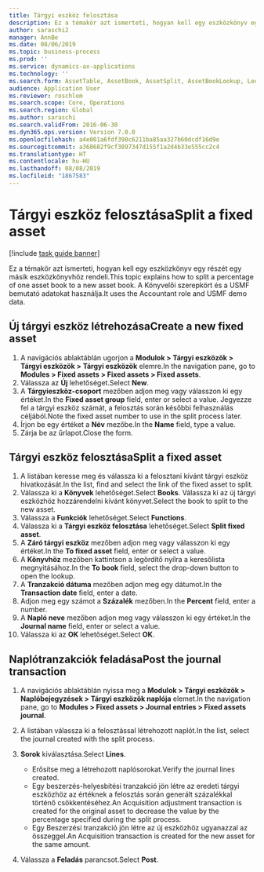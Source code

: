 ```yaml
---
title: Tárgyi eszköz felosztása
description: Ez a témakör azt ismerteti, hogyan kell egy eszközkönyv egy részét egy másik eszközkönyvhöz rendeli.
author: saraschi2
manager: AnnBe
ms.date: 08/06/2019
ms.topic: business-process
ms.prod: ''
ms.service: dynamics-ax-applications
ms.technology: ''
ms.search.form: AssetTable, AssetBook, AssetSplit, AssetBookLookup, LedgerJournalTable, LedgerJournalTransAsset
audience: Application User
ms.reviewer: roschlom
ms.search.scope: Core, Operations
ms.search.region: Global
ms.author: saraschi
ms.search.validFrom: 2016-06-30
ms.dyn365.ops.version: Version 7.0.0
ms.openlocfilehash: a4e001a6fdf390c6211ba85aa327b60dcdf16d9e
ms.sourcegitcommit: a368682f9cf3897347d155f1a2d4b33e555cc2c4
ms.translationtype: HT
ms.contentlocale: hu-HU
ms.lasthandoff: 08/08/2019
ms.locfileid: "1867583"
---
```

# <a name="split-a-fixed-asset"></a><span data-ttu-id="df047-103">Tárgyi eszköz felosztása</span><span class="sxs-lookup"><span data-stu-id="df047-103">Split a fixed asset</span></span>

[!include [task guide banner](../../includes/task-guide-banner.md)]

<span data-ttu-id="df047-104">Ez a témakör azt ismerteti, hogyan kell egy eszközkönyv egy részét egy másik eszközkönyvhöz rendeli.</span><span class="sxs-lookup"><span data-stu-id="df047-104">This topic explains how to split a percentage of one asset book to a new asset book.</span></span> <span data-ttu-id="df047-105">A Könyvelői szerepkört és a USMF bemutató adatokat használja.</span><span class="sxs-lookup"><span data-stu-id="df047-105">It uses the Accountant role and USMF demo data.</span></span>


## <a name="create-a-new-fixed-asset"></a><span data-ttu-id="df047-106">Új tárgyi eszköz létrehozása</span><span class="sxs-lookup"><span data-stu-id="df047-106">Create a new fixed asset</span></span>
1. <span data-ttu-id="df047-107">A navigációs ablaktáblán ugorjon a **Modulok > Tárgyi eszközök > Tárgyi eszközök > Tárgyi eszközök** elemre.</span><span class="sxs-lookup"><span data-stu-id="df047-107">In the navigation pane, go to **Modules > Fixed assets > Fixed assets > Fixed assets**.</span></span>
2. <span data-ttu-id="df047-108">Válassza az **Új** lehetőséget.</span><span class="sxs-lookup"><span data-stu-id="df047-108">Select **New**.</span></span>
3. <span data-ttu-id="df047-109">A **Tárgyieszköz-csoport** mezőben adjon meg vagy válasszon ki egy értéket.</span><span class="sxs-lookup"><span data-stu-id="df047-109">In the **Fixed asset group** field, enter or select a value.</span></span> <span data-ttu-id="df047-110">Jegyezze fel a tárgyi eszköz számát, a felosztás során későbbi felhasználás céljából.</span><span class="sxs-lookup"><span data-stu-id="df047-110">Note the fixed asset number to use in the split process later.</span></span>  
4. <span data-ttu-id="df047-111">Írjon be egy értéket a **Név** mezőbe.</span><span class="sxs-lookup"><span data-stu-id="df047-111">In the **Name** field, type a value.</span></span>
5. <span data-ttu-id="df047-112">Zárja be az űrlapot.</span><span class="sxs-lookup"><span data-stu-id="df047-112">Close the form.</span></span>

## <a name="split-a-fixed-asset"></a><span data-ttu-id="df047-113">Tárgyi eszköz felosztása</span><span class="sxs-lookup"><span data-stu-id="df047-113">Split a fixed asset</span></span>
1. <span data-ttu-id="df047-114">A listában keresse meg és válassza ki a felosztani kívánt tárgyi eszköz hivatkozását.</span><span class="sxs-lookup"><span data-stu-id="df047-114">In the list, find and select the link of the fixed asset to split.</span></span>
2. <span data-ttu-id="df047-115">Válassza ki a **Könyvek** lehetőséget.</span><span class="sxs-lookup"><span data-stu-id="df047-115">Select **Books**.</span></span> <span data-ttu-id="df047-116">Válassza ki az új tárgyi eszközhöz hozzárendelni kívánt könyvet.</span><span class="sxs-lookup"><span data-stu-id="df047-116">Select the book to split to the new asset.</span></span>  
3. <span data-ttu-id="df047-117">Válassza a **Funkciók** lehetőséget.</span><span class="sxs-lookup"><span data-stu-id="df047-117">Select **Functions**.</span></span>
4. <span data-ttu-id="df047-118">Válassza ki a **Tárgyi eszköz felosztása** lehetőséget.</span><span class="sxs-lookup"><span data-stu-id="df047-118">Select **Split fixed asset**.</span></span>
5. <span data-ttu-id="df047-119">A **Záró tárgyi eszköz** mezőben adjon meg vagy válasszon ki egy értéket.</span><span class="sxs-lookup"><span data-stu-id="df047-119">In the **To fixed asset** field, enter or select a value.</span></span>
6. <span data-ttu-id="df047-120">A **Könyvhöz** mezőben kattintson a legördítő nyílra a keresőlista megnyitásához.</span><span class="sxs-lookup"><span data-stu-id="df047-120">In the **To book** field, select the drop-down button to open the lookup.</span></span>
7. <span data-ttu-id="df047-121">A **Tranzakció dátuma** mezőben adjon meg egy dátumot.</span><span class="sxs-lookup"><span data-stu-id="df047-121">In the **Transaction date** field, enter a date.</span></span>
8. <span data-ttu-id="df047-122">Adjon meg egy számot a  **Százalék** mezőben.</span><span class="sxs-lookup"><span data-stu-id="df047-122">In the **Percent** field, enter a number.</span></span>
9. <span data-ttu-id="df047-123">A **Napló neve** mezőben adjon meg vagy válasszon ki egy értéket.</span><span class="sxs-lookup"><span data-stu-id="df047-123">In the **Journal name** field, enter or select a value.</span></span>
10. <span data-ttu-id="df047-124">Válassza ki az **OK** lehetőséget.</span><span class="sxs-lookup"><span data-stu-id="df047-124">Select **OK**.</span></span>

## <a name="post-the-journal-transaction"></a><span data-ttu-id="df047-125">Naplótranzakciók feladása</span><span class="sxs-lookup"><span data-stu-id="df047-125">Post the journal transaction</span></span>
1. <span data-ttu-id="df047-126">A navigációs ablaktáblán nyissa meg a **Modulok > Tárgyi eszközök > Naplóbejegyzések > Tárgyi eszközök naplója** elemet.</span><span class="sxs-lookup"><span data-stu-id="df047-126">In the navigation pane, go to **Modules > Fixed assets > Journal entries > Fixed assets journal**.</span></span>
2. <span data-ttu-id="df047-127">A listában válassza ki a felosztással létrehozott naplót.</span><span class="sxs-lookup"><span data-stu-id="df047-127">In the list, select the journal created with the split process.</span></span>
3. <span data-ttu-id="df047-128">**Sorok** kiválasztása.</span><span class="sxs-lookup"><span data-stu-id="df047-128">Select **Lines**.</span></span>

    - <span data-ttu-id="df047-129">Erősítse meg a létrehozott naplósorokat.</span><span class="sxs-lookup"><span data-stu-id="df047-129">Verify the journal lines created.</span></span>  
    - <span data-ttu-id="df047-130">Egy beszerzés-helyesbítési tranzakció jön létre az eredeti tárgyi eszközhöz az értéknek a felosztás során generált százalékkal történő csökkentéséhez.</span><span class="sxs-lookup"><span data-stu-id="df047-130">An Acquisition adjustment transaction is created for the original asset to decrease the value by the percentage specified during the split process.</span></span>  
    - <span data-ttu-id="df047-131">Egy Beszerzési tranzakció jön létre az új eszközhöz ugyanazzal az összeggel.</span><span class="sxs-lookup"><span data-stu-id="df047-131">An Acquisition transaction is created for the new asset for the same amount.</span></span>  

4. <span data-ttu-id="df047-132">Válassza a **Feladás** parancsot.</span><span class="sxs-lookup"><span data-stu-id="df047-132">Select **Post**.</span></span>

